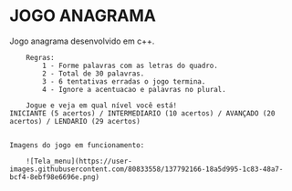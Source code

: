 <div>
<h1> JOGO ANAGRAMA </h1>
</div>

<body>
    Jogo anagrama desenvolvido em c++.
    
        Regras:
            1 - Forme palavras com as letras do quadro.
            2 - Total de 30 palavras.
            3 - 6 tentativas erradas o jogo termina.
            4 - Ignore a acentuacao e palavras no plural.

        Jogue e veja em qual nível você está!
    INICIANTE (5 acertos) / INTERMEDIARIO (10 acertos) / AVANÇADO (20 acertos) / LENDARIO (29 acertos)


    Imagens do jogo em funcionamento:

        ![Tela_menu](https://user-images.githubusercontent.com/80833558/137792166-18a5d995-1c83-48a7-bcf4-8ebf98e6696e.png)

</body>